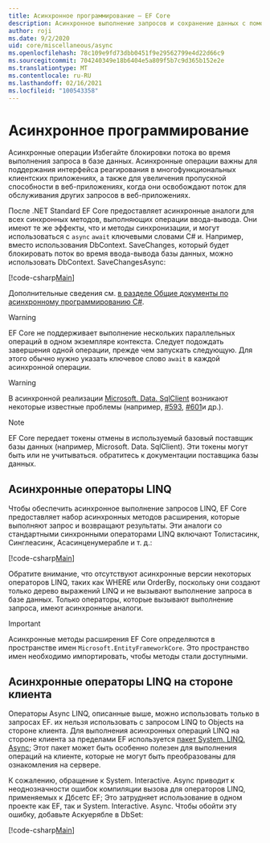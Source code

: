 ```yaml
---
title: Асинхронное программирование — EF Core
description: Асинхронное выполнение запросов и сохранение данных с помощью Entity Framework Core
author: roji
ms.date: 9/2/2020
uid: core/miscellaneous/async
ms.openlocfilehash: 78c109e9fd73dbb0451f9e29562799e4d22d66c9
ms.sourcegitcommit: 704240349e18b6404e5a809f5b7c9d365b152e2e
ms.translationtype: MT
ms.contentlocale: ru-RU
ms.lasthandoff: 02/16/2021
ms.locfileid: "100543358"
---
```

# <a name="asynchronous-programming"></a>Асинхронное программирование

Асинхронные операции Избегайте блокировки потока во время выполнения запроса в базе данных. Асинхронные операции важны для поддержания интерфейса реагирования в многофункциональных клиентских приложениях, а также для увеличения пропускной способности в веб-приложениях, когда они освобождают поток для обслуживания других запросов в веб-приложениях.

После .NET Standard EF Core предоставляет асинхронные аналоги для всех синхронных методов, выполняющих операции ввода-вывода. Они имеют те же эффекты, что и методы синхронизации, и могут использоваться с `async` `await` ключевыми словами C# и. Например, вместо использования DbContext. SaveChanges, который будет блокировать поток во время ввода-вывода базы данных, можно использовать DbContext. SaveChangesAsync:

[!code-csharp[Main](../../../samples/core/Miscellaneous/Async/Program.cs#SaveChangesAsync)]

Дополнительные сведения см. [в разделе Общие документы по асинхронному программированию C#](/dotnet/csharp/async).

> [!WARNING]
> EF Core не поддерживает выполнение нескольких параллельных операций в одном экземпляре контекста. Следует подождать завершения одной операции, прежде чем запускать следующую. Для этого обычно нужно указать ключевое слово `await` в каждой асинхронной операции.

> [!WARNING]
> В асинхронной реализации [Microsoft. Data. SqlClient](https://github.com/dotnet/SqlClient) возникают некоторые известные проблемы (например, [#593](https://github.com/dotnet/SqlClient/issues/593), [#601](https://github.com/dotnet/SqlClient/issues/601)и др.).

> [!NOTE]
> EF Core передает токены отмены в используемый базовый поставщик базы данных (например, Microsoft. Data. SqlClient). Эти токены могут быть или не учитываться. обратитесь к документации поставщика базы данных.

## <a name="async-linq-operators"></a>Асинхронные операторы LINQ

Чтобы обеспечить асинхронное выполнение запросов LINQ, EF Core предоставляет набор асинхронных методов расширения, которые выполняют запрос и возвращают результаты. Эти аналоги со стандартными синхронными операторами LINQ включают Толистасинк, Синглеасинк, Асасинценумерабле и т. д.:

[!code-csharp[Main](../../../samples/core/Miscellaneous/Async/Program.cs#ToListAsync)]

Обратите внимание, что отсутствуют асинхронные версии некоторых операторов LINQ, таких как WHERE или OrderBy, поскольку они создают только дерево выражений LINQ и не вызывают выполнение запроса в базе данных. Только операторы, которые вызывают выполнение запроса, имеют асинхронные аналоги.

> [!IMPORTANT]
> Асинхронные методы расширения EF Core определяются в пространстве имен `Microsoft.EntityFrameworkCore`. Это пространство имен необходимо импортировать, чтобы методы стали доступными.

## <a name="client-side-async-linq-operators"></a>Асинхронные операторы LINQ на стороне клиента

Операторы Async LINQ, описанные выше, можно использовать только в запросах EF. их нельзя использовать с запросом LINQ to Objects на стороне клиента. Для выполнения асинхронных операций LINQ на стороне клиента за пределами EF используется [пакет System. LINQ. Async](https://www.nuget.org/packages/System.Linq.Async); Этот пакет может быть особенно полезен для выполнения операций на клиенте, которые не могут быть преобразованы для ознакомления на сервере.

К сожалению, обращение к System. Interactive. Async приводит к неоднозначности ошибок компиляции вызова для операторов LINQ, применяемых к Дбсетс EF; Это затрудняет использование в одном проекте как EF, так и System. Interactive. Async. Чтобы обойти эту ошибку, добавьте Аскуерябле в DbSet:

[!code-csharp[Main](../../../samples/core/Miscellaneous/AsyncWithSystemInteractive/Program.cs#SystemInteractiveAsync)]

